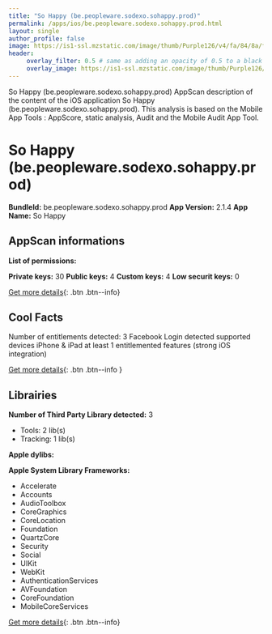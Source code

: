```yaml
---
title: "So Happy (be.peopleware.sodexo.sohappy.prod)"
permalink: /apps/ios/be.peopleware.sodexo.sohappy.prod.html
layout: single
author_profile: false
image: https://is1-ssl.mzstatic.com/image/thumb/Purple126/v4/fa/84/8a/fa848a10-1440-5c12-2575-3c126ad8f36f/AppIcon-0-0-1x_U007emarketing-0-0-0-10-0-0-sRGB-0-0-0-GLES2_U002c0-512MB-85-220-0-0.png/512x512bb.jpg
header: 
     overlay_filter: 0.5 # same as adding an opacity of 0.5 to a black background
     overlay_image: https://is1-ssl.mzstatic.com/image/thumb/Purple126/v4/fa/84/8a/fa848a10-1440-5c12-2575-3c126ad8f36f/AppIcon-0-0-1x_U007emarketing-0-0-0-10-0-0-sRGB-0-0-0-GLES2_U002c0-512MB-85-220-0-0.png/512x512bb.jpg
---
```

So Happy (be.peopleware.sodexo.sohappy.prod) AppScan description of the content of the iOS application So Happy (be.peopleware.sodexo.sohappy.prod). This analysis is based on the Mobile App Tools : AppScore, static analysis, Audit and the Mobile Audit App Tool.

# So Happy (be.peopleware.sodexo.sohappy.prod)

**BundleId:** be.peopleware.sodexo.sohappy.prod
**App Version:** 2.1.4
**App Name:** So Happy


## AppScan informations 

**List of permissions:** 
  
  
**Private keys:** 30
**Public keys:** 4
**Custom keys:** 4
**Low securit keys:** 0
  
[Get more details](/pricing.html){: .btn .btn--info}

## Cool Facts

Number of entitlements detected: 3
Facebook Login detected
supported devices iPhone & iPad
at least 1 entitlemented features (strong iOS integration)
  
[Get more details](/pricing.html){: .btn .btn--info }

## Librairies 
**Number of Third Party Library detected:** 3
- Tools: 2 lib(s)
- Tracking: 1 lib(s)


**Apple dylibs:**


**Apple System Library Frameworks:**
- Accelerate
- Accounts
- AudioToolbox
- CoreGraphics
- CoreLocation
- Foundation
- QuartzCore
- Security
- Social
- UIKit
- WebKit
- AuthenticationServices
- AVFoundation
- CoreFoundation
- MobileCoreServices


  
[Get more details](/pricing.html){: .btn .btn--info}

